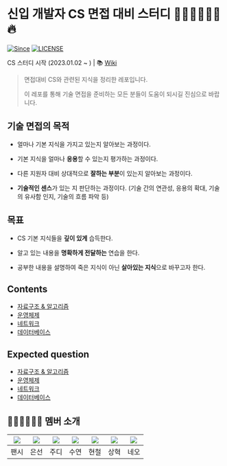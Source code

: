 # 신입 개발자 CS 면접 대비 스터디 👨🏻‍💻👩🏻‍💻 🔥

[![Since](https://img.shields.io/badge/since-2023.01.02-333333.svg?style=flat-square)](https://github.com/Fancy96/2023-CS-Study)
[![LICENSE](https://img.shields.io/dub/l/vibe-d.svg?style=flat-square)](https://github.com/Fancy96/2023-CS-Study/blob/main/LICENSE.md/)

CS 스터디 시작 (2023.01.02 ~ ) | 📚 [Wiki](https://github.com/Fancy96/2023-CS-Study/wiki)

> 면접대비 CS와 관련된 지식을 정리한 레포입니다.
>
> 이 레포를 통해 기술 면접을 준비하는 모든 분들이 도움이 되시길 진심으로 바랍니다.

## 기술 면접의 목적

*   얼마나 기본 지식을 가지고 있는지 알아보는 과정이다.

*   기본 지식을 얼마나 **응용**할 수 있는지 평가하는 과정이다.

*   다른 지원자 대비 상대적으로 **잘하는 부분**이 있는지 알아보는 과정이다.

*   **기술적인 센스**가 있는 지 판단하는 과정이다. (기술 간의 연관성, 응용의 확대, 기술의 유사함 인지, 기술의 흐름 파악 등)

## 목표

* CS 기본 지식들을 **깊이 있게** 습득한다.

* 알고 있는 내용을 **명확하게 전달하는** 연습을 한다.

* 공부한 내용을 설명하여 죽은 지식이 아닌 **살아있는 지식**으로 바꾸고자 한다.

## Contents

* [자료구조 & 알고리즘](https://github.com/Fancy96/2023-CS-Study/blob/main/Algorithm/README.md)
* [운영체제](https://github.com/Fancy96/2023-CS-Study/blob/main/OS/README.md)
* [네트워크](https://github.com/Fancy96/2023-CS-Study/blob/main/Network/README.md)
* [데이터베이스](https://github.com/Fancy96/2023-CS-Study/blob/main/DB/README.md)

## Expected question

* [자료구조 & 알고리즘](https://github.com/Fancy96/2023-CS-Study/blob/main/Interview/algorithm_expected_question.md)
* [운영체제](https://github.com/Fancy96/2023-CS-Study/blob/main/Interview/os_expected_question.md)
* [네트워크](https://github.com/Fancy96/2023-CS-Study/blob/main/Interview/network_expected_question.md)
* [데이터베이스](https://github.com/Fancy96/2023-CS-Study/blob/main/Interview/db_expected_question.md)

## 👨🏻‍💻👩🏻‍💻 멤버 소개

|[![](https://github.com/Fancy96.png?width=200px)](https://github.com/Fancy96)|[![](https://github.com/baekeunsun.png?width=200px)](https://github.com/baekeunsun) |[![](https://github.com/ParkJungYoon.png?width=200px)](https://github.com/ParkJungYoon) | [![](https://github.com/namtndus.png?width=200px)](https://github.com/namtndus)|[![](https://github.com/BHC-Chicken.png?width=200px)](https://github.com/BHC-Chicken)|[![](https://github.com/sanghyuk2.png?width=200px)](https://github.com/sanghyuk2) |[![](https://github.com/jthugg.png?width=200px)](https://github.com/jthugg)|
|:---:|:---:|:---:|:---:|:---:|:---:|:---:|
| 팬시 | 은선 | 주디 | 수연 | 현철 | 상혁 | 네오 |

